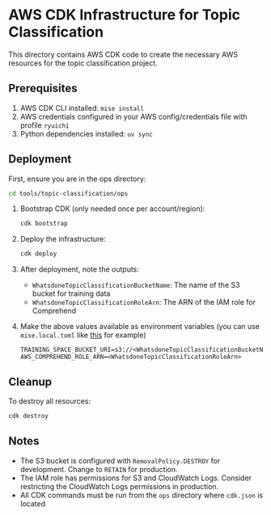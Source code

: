# AWS CDK Infrastructure for Topic Classification

This directory contains AWS CDK code to create the necessary AWS resources for the topic classification project.

## Prerequisites

1. AWS CDK CLI installed: `mise install`
2. AWS credentials configured in your AWS config/credentials file with profile `ryuichi`
3. Python dependencies installed: `uv sync`

## Deployment

First, ensure you are in the ops directory:

```sh
cd tools/topic-classification/ops
```

1. Bootstrap CDK (only needed once per account/region):

   ```sh
   cdk bootstrap
   ```

2. Deploy the infrastructure:

   ```sh
   cdk deploy
   ```

3. After deployment, note the outputs:
   - `WhatsdoneTopicClassificationBucketName`: The name of the S3 bucket for training data
   - `WhatsdoneTopicClassificationRoleArn`: The ARN of the IAM role for Comprehend

4. Make the above values available as environment variables (you can use `mise.local.toml` like [this](https://mise.jdx.dev/environments/#environments) for example)

   ```env
   TRAINING_SPACE_BUCKET_URI=s3://<WhatsdoneTopicClassificationBucketName>
   AWS_COMPREHEND_ROLE_ARN=<WhatsdoneTopicClassificationRoleArn>
   ```

## Cleanup

To destroy all resources:

```sh
cdk destroy
```

## Notes

- The S3 bucket is configured with `RemovalPolicy.DESTROY` for development. Change to `RETAIN` for production.
- The IAM role has permissions for S3 and CloudWatch Logs. Consider restricting the CloudWatch Logs permissions in production.
- All CDK commands must be run from the `ops` directory where `cdk.json` is located
